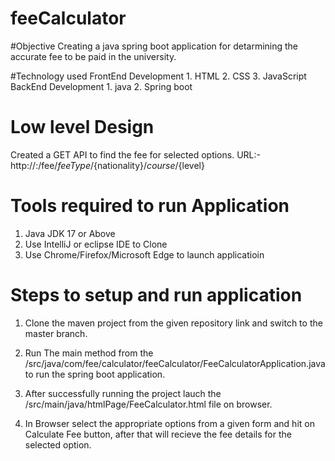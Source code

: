 # feeCalculator
#Objective
  Creating a java spring boot application for detarmining the accurate fee to be paid in the university.

#Technology used
  FrontEnd Development
    1. HTML
    2. CSS
    3. JavaScript
  BackEnd Development
    1. java
    2. Spring boot
    
# Low level Design
  Created a GET API to find the fee for selected options.
  URL:- http://<IP>:<port>/fee/${feeType}/${nationality}/${course}/${level}

# Tools required to run Application
  1. Java JDK 17 or Above
  2. Use IntelliJ or eclipse IDE to Clone
  3. Use Chrome/Firefox/Microsoft Edge to launch applicatioin

 # Steps to setup and run application
 
  1. Clone the maven project from the given repository link and switch to the master branch.
  
  2. Run The main method from the /src/java/com/fee/calculator/feeCalculator/FeeCalculatorApplication.java to run the spring boot application.
  
  3. After successfully running the project lauch the /src/main/java/htmlPage/FeeCalculator.html  file on browser.
  
  4. In Browser select the appropriate options from a given form and hit on Calculate Fee button, after that will recieve the fee details for the selected option. 
 
  
